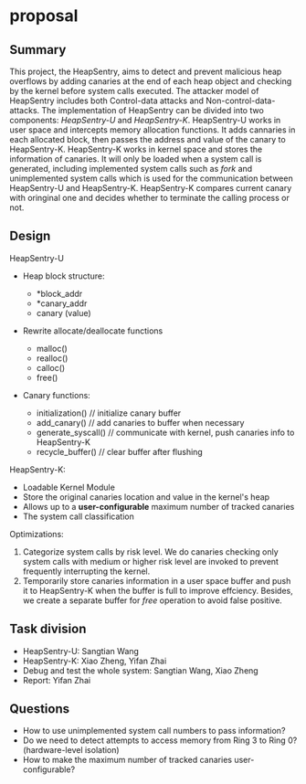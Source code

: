 # proposal

## Summary 
This project, the HeapSentry, aims to detect and prevent malicious heap overflows by adding canaries at the end of each heap object and checking by the kernel before system calls executed. The attacker model of HeapSentry includes both Control-data attacks and Non-control-data-attacks. The implementation of HeapSentry can be divided into two components: *HeapSentry-U* and *HeapSentry-K*.
HeapSentry-U works in user space and intercepts memory allocation functions. It adds cannaries in each allocated block, then passes the address and value of the canary to HeapSentry-K. HeapSentry-K works in kernel space and stores the information of canaries. It will only be loaded when a system call is generated, including implemented system calls such as *fork* and unimplemented system calls which is used for the communication between HeapSentry-U and HeapSentry-K. HeapSentry-K compares current canary with oringinal one and decides whether to terminate the calling process or not.

## Design


HeapSentry-U

- Heap block structure:
  - *block_addr
  - *canary_addr
  - canary (value)

- Rewrite allocate/deallocate functions
  - malloc()
  - realloc()
  - calloc()
  - free()
  
- Canary functions:
  - initialization() // initialize canary buffer
  - add_canary() // add canaries to buffer when necessary
  - generate_syscall() // communicate with kernel, push canaries info to HeapSentry-K
  - recycle_buffer() // clear buffer after flushing

HeapSentry-K:
- Loadable Kernel Module
- Store the original canaries location and value in the kernel's heap
- Allows up to a **user-configurable** maximum number of tracked canaries
- The system call classification

Optimizations:
1. Categorize system calls by risk level. We do canaries checking only system calls with medium or higher risk level are invoked to prevent frequently interrupting the kernel.
2. Temporarily store canaries information in a user space buffer and push it to HeapSentry-K when the buffer is full to improve effciency. Besides, we create a separate buffer for *free* operation to avoid false positive.


## Task division
- HeapSentry-U: Sangtian Wang
- HeapSentry-K: Xiao Zheng, Yifan Zhai
- Debug and test the whole system: Sangtian Wang, Xiao Zheng
- Report: Yifan Zhai

## Questions 

- How to use unimplemented system call numbers to pass information?
- Do we need to detect attempts to access memory from Ring 3 to Ring 0? (hardware-level isolation)
- How to make the maximum number of tracked canaries user-configurable?